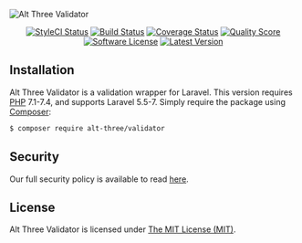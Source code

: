 ![Alt Three Validator](https://user-images.githubusercontent.com/2829600/71490851-0e7a0480-2825-11ea-8ece-efc104c7c64f.png)

<p align="center">
<a href="https://github.styleci.io/repos/38510192"><img src="https://github.styleci.io/repos/38510192/shield" alt="StyleCI Status"></img></a>
<a href="https://github.com/AltThree/Validator/actions?query=workflow%3ATests"><img src="https://img.shields.io/github/workflow/status/AltThree/Validator/Tests?style=flat-square" alt="Build Status"></img></a>
<a href="https://scrutinizer-ci.com/g/AltThree/Validator/code-structure"><img src="https://img.shields.io/scrutinizer/coverage/g/AltThree/Validator?style=flat-square" alt="Coverage Status"></img></a>
<a href="https://scrutinizer-ci.com/g/AltThree/Validator"><img src="https://img.shields.io/scrutinizer/g/AltThree/Validator?style=flat-square" alt="Quality Score"></img></a>
<a href="LICENSE"><img src="https://img.shields.io/badge/license-MIT-brightgreen?style=flat-square" alt="Software License"></img></a>
<a href="https://github.com/AltThree/Validator/releases"><img src="https://img.shields.io/github/release/AltThree/Validator?style=flat-square" alt="Latest Version"></img></a>
</p>


## Installation

Alt Three Validator is a validation wrapper for Laravel. This version requires [PHP](https://php.net) 7.1-7.4, and supports Laravel 5.5-7. Simply require the package using [Composer](https://getcomposer.org):

```bash
$ composer require alt-three/validator
```


## Security

Our full security policy is available to read [here](https://github.com/AltThree/Validator/security/policy).


## License

Alt Three Validator is licensed under [The MIT License (MIT)](LICENSE).
